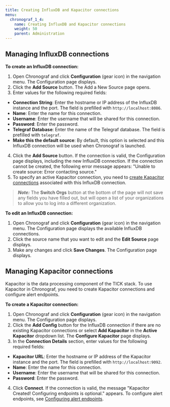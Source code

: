 ```yaml
---
title: Creating InfluxDB and Kapacitor connections
menu:
  chronograf_1_4:
    name: Creating InfluxDB and Kapacitor connections
    weight: 50
    parent: Administration
---
```


## Managing InfluxDB connections

**To create an InfluxDB connection:**

1. Open Chronograf and click **Configuration** (gear icon) in the navigation menu. The Configuration page displays.
2. Click the **Add Source** button. The Add a New Source page opens.
3. Enter values for the following required fields:

* **Connection String**: Enter the hostname or IP address of the InfluxDB instance and the port. The field is prefilled with  `http://localhost:8086`.
* **Name**: Enter the name for this connection.
* **Username**: Enter the username that will be shared for this connection.
* **Password**: Enter the password.
* **Telegraf Database**: Enter the name of the Telegraf database. The field is prefilled with `telegraf`.
* **Make this the default source**: By default, this option is selected and this InfluxDB connection will be used when Chronograf is launched.

4. Click the **Add Source** button. If the connection is valid, the Configuration page displays, including the new InfluxDB connection. If the connection cannot be created, the following error message appears: "Unable to create source: Error contacting source."
5. To specify an active Kapacitor connection, you need to [create Kapacitor connections](#managing-kapacitor-connections) associated with this InfluxDB connection.

>***Note:*** The **Switch Orgs** button at the bottom of the page will not save any fields you have filled out, but will open a list of your organizations to allow you to log into a different organization.

**To edit an InfluxDB connection:**

1. Open Chronograf and click **Configuration** (gear icon) in the navigation menu. The Configuration page displays the available InfluxDB connections.
2. Click the source name that you want to edit and the **Edit Source** page displays.
3. Make any changes and click **Save Changes**. The Configuration page displays.


## Managing Kapacitor connections

Kapacitor is the data processing component of the TICK stack. To use Kapacitor in Chronograf, you need to create Kapacitor connections and configure alert endpoints.

**To create a Kapacitor connection:**

1. Open Chronograf and click **Configuration** (gear icon) in the navigation menu. The Configuration page displays.
2. Click the **Add Config** button for the InfluxDB connection if there are no existing Kapacitor connections or select **Add Kapacitor** in the **Active Kapacitor** dropdown list. The **Configure Kapacitor** page displays.
3. In the **Connection Details** section, enter values for the following required fields:

* **Kapacitor URL**: Enter the hostname or IP address of the Kapacitor instance and the port. The field is prefilled with  `http://localhost:9092`.
* **Name**: Enter the name for this connection.
* **Username**: Enter the username that will be shared for this connection.
* **Password**: Enter the password.

4. Click **Connect**. If the connection is valid, the message "Kapacitor Created! Configuring endpoints is optional." appears. To configure alert endpoints, see [Configuring alert endpoints](/chronograf/v1.4/guides/configure-kapacitor-event-handlers/).
